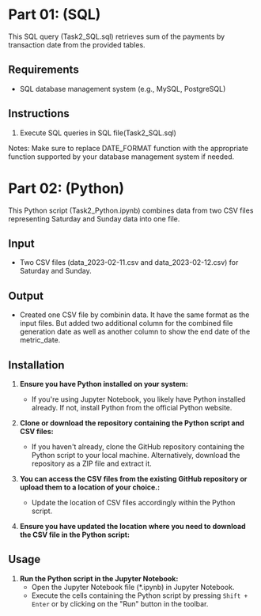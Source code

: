 
# Part 01: (SQL)

This SQL query (Task2_SQL.sql) retrieves sum of the payments by transaction date from the provided tables.

## Requirements

- SQL database management system (e.g., MySQL, PostgreSQL)

## Instructions

1. Execute SQL queries in SQL file(Task2_SQL.sql)

Notes:
Make sure to replace DATE_FORMAT function with the appropriate function supported by your database management system if needed.



# Part 02: (Python)

This Python script (Task2_Python.ipynb) combines data from two CSV files representing Saturday and Sunday data into one file. 

## Input

- Two CSV files (data_2023-02-11.csv and data_2023-02-12.csv) for Saturday and Sunday.

## Output

- Created one CSV file by combinin data. It have the same format as the input files. But added two additional column for the combined file generation date as well as another column to show the end date of the metric_date.

## Installation

1. **Ensure you have Python installed on your system:**
   - If you're using Jupyter Notebook, you likely have Python installed already. If not, install Python from the official Python website.

2. **Clone or download the repository containing the Python script and CSV files:**
   - If you haven't already, clone the GitHub repository containing the Python script to your local machine. Alternatively, download the repository as a ZIP file and extract it.

3. **You can access the CSV files from the existing GitHub repository or upload them to a location of your choice.:**
   - Update the location of CSV files accordingly within the Python script.
     
4. **Ensure you have updated the location where you need to download the CSV file in the Python script:**

## Usage

1. **Run the Python script in the Jupyter Notebook:**
   - Open the Jupyter Notebook file (*.ipynb) in Jupyter Notebook.
   - Execute the cells containing the Python script by pressing `Shift + Enter` or by clicking on the "Run" button in the toolbar.




